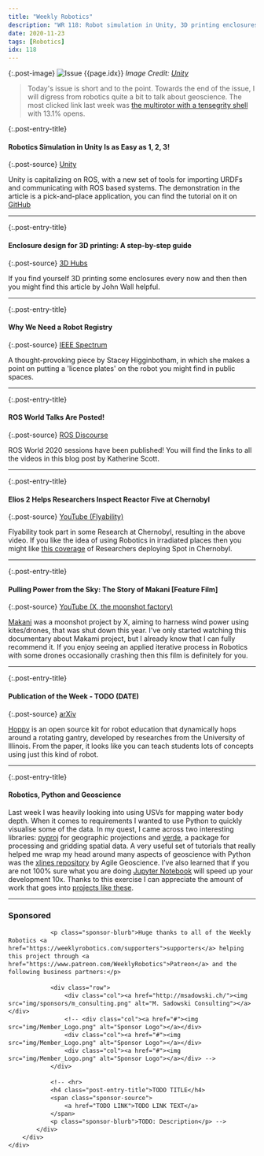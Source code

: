 ```yaml
---
title: "Weekly Robotics"
description: "WR 118: Robot simulation in Unity, 3D printing enclosures, a documentary about flying windmills, licence plates for robots and more!"
date: 2020-11-23
tags: [Robotics]
idx: 118
---
```


{:.post-image}
![Issue {{page.idx}}](/img/headers/{{page.idx}}.jpg "Issue {{page.idx}}")
*Image Credit: [Unity](https://unity.com/)*

> Today's issue is short and to the point. Towards the end of the issue, I will digress from robotics quite a bit to talk about geoscience. The most clicked link last week was [the multirotor with a tensegrity shell](https://hackaday.com/2020/11/05/quadcopter-with-tensegrity-shell-takes-a-beating-and-gets-back-up/) with 13.1% opens.

{:.post-entry-title}
#### Robotics Simulation in Unity Is as Easy as 1, 2, 3!

{:.post-source}
[Unity](https://blogs.unity3d.com/2020/11/19/robotics-simulation-in-unity-is-as-easy-as-1-2-3/)

Unity is capitalizing on ROS, with a new set of tools for importing URDFs and communicating with ROS based systems. The demonstration in the article is a pick-and-place application, you can find the tutorial on it on [GitHub](https://github.com/Unity-Technologies/Unity-Robotics-Hub/blob/main/tutorials/pick_and_place/README.md#part-3-naive-pick--place)

----

{:.post-entry-title}
#### Enclosure design for 3D printing: A step-by-step guide

{:.post-source}
[3D Hubs](https://www.3dhubs.com/knowledge-base/enclosure-design-3d-printing-step-step-guide/)

If you find yourself 3D printing some enclosures every now and then then you might find this article by John Wall helpful.

----

{:.post-entry-title}
#### Why We Need a Robot Registry

{:.post-source}
[IEEE Spectrum](https://spectrum.ieee.org/robotics/humanoids/why-we-need-a-robot-registry?utm_source=feedburner&utm_medium=feed&utm_campaign=Feed:+IeeeSpectrum+(IEEE+Spectrum))

A thought-provoking piece by Stacey Higginbotham, in which she makes a point on putting a 'licence plates' on the robot you might find in public spaces.

----

{:.post-entry-title}
#### ROS World Talks Are Posted!

{:.post-source}
[ROS Discourse](https://discourse.ros.org/t/ros-world-talks-are-posted/17436)

ROS World 2020 sessions have been published! You will find the links to all the videos in this blog post by Katherine Scott.

----

{:.post-entry-title}
#### Elios 2 Helps Researchers Inspect Reactor Five at Chernobyl

{:.post-source}
[YouTube (Flyability)](https://youtu.be/yyZZSyCmBqY)

Flyability took part in some Research at Chernobyl, resulting in the above video. If you like the idea of using Robotics in irradiated places then you might like [this coverage](https://www.popularmechanics.com/technology/robots/a34480039/spot-robot-dog-chernobyl-radiation/) of Researchers deploying Spot in Chernobyl.

----

{:.post-entry-title}
#### Pulling Power from the Sky: The Story of Makani [Feature Film]

{:.post-source}
[YouTube (X, the moonshot factory)](https://youtu.be/qd_hEja6bzE)

[Makani](https://x.company/projects/makani/) was a moonshot project by X, aiming to harness wind power using kites/drones, that was shut down this year. I've only started watching this documentary about Makami project, but I already know that I can fully recommend it. If you enjoy seeing an applied iterative process in Robotics with some drones occasionally crashing then this film is definitely for you.

----

{:.post-entry-title}
#### Publication of the Week - TODO (DATE)

{:.post-source}
[arXiv](https://arxiv.org/abs/2010.14580)

[Hoppy](https://github.com/RoboDesignLab/HOPPY-Project/) is an open source kit for robot education that dynamically hops around a rotating gantry, developed by researches from the University of Illinois. From the paper, it looks like you can teach students lots of concepts using just this kind of robot.

----

{:.post-entry-title}
#### Robotics, Python and Geoscience

Last week I was heavily looking into using USVs for mapping water body depth. When it comes to requirements I wanted to use Python to quickly visualise some of the data. In my quest, I came across two interesting libraries: [pyproj](https://pypi.org/project/pyproj/) for geographic projections and [verde](https://www.fatiando.org/verde/latest/), a package for processing and gridding spatial data. A very useful set of tutorials that really helped me wrap my head around many aspects of geoscience with Python was the [xlines repository](https://github.com/agile-geoscience/xlines) by Agile Geoscience. I’ve also learned that if you are not 100% sure what you are doing [Jupyter Notebook](https://jupyter.org/) will speed up your development 10x. Thanks to this exercise I can appreciate the amount of work that goes into [projects like these](https://www.mbari.org/at-sea/vehicles/autonomous-underwater-vehicles/seafloor-mapping-auv).

----

<div class="sponsor-snippet-wrapper">
    <div class="sponsor-snippet container-fluid">
        <div class="row">
            <div class="col-3 d-none d-sm-block"></div>
                <div class="col-sm-12 col-md-6 nopadding">
                    <h3 id="spoonsored">Sponsored</h3>

                <p class="sponsor-blurb">Huge thanks to all of the Weekly Robotics <a href="https://weeklyrobotics.com/supporters">supporters</a> helping this project through <a href="https://www.patreon.com/WeeklyRobotics">Patreon</a> and the following business partners:</p>

                <div class="row">
                    <div class="col"><a href="http://msadowski.ch/"><img src="img/sponsors/m_consulting.png" alt="M. Sadowski Consulting"></a></div>
                    <!-- <div class="col"><a href="#"><img src="img/Member_Logo.png" alt="Sponsor Logo"></a></div>
                    <div class="col"><a href="#"><img src="img/Member_Logo.png" alt="Sponsor Logo"></a></div>
                    <div class="col"><a href="#"><img src="img/Member_Logo.png" alt="Sponsor Logo"></a></div> -->
                </div>

                <!-- <hr>
                <h4 class="post-entry-title">TODO TITLE</h4>
                <span class="sponsor-source">
                    <a href="TODO LINK">TODO LINK TEXT</a>
                </span>
                <p class="sponsor-blurb">TODO: Description</p> -->
            </div>
        </div>
    </div>
</div>
